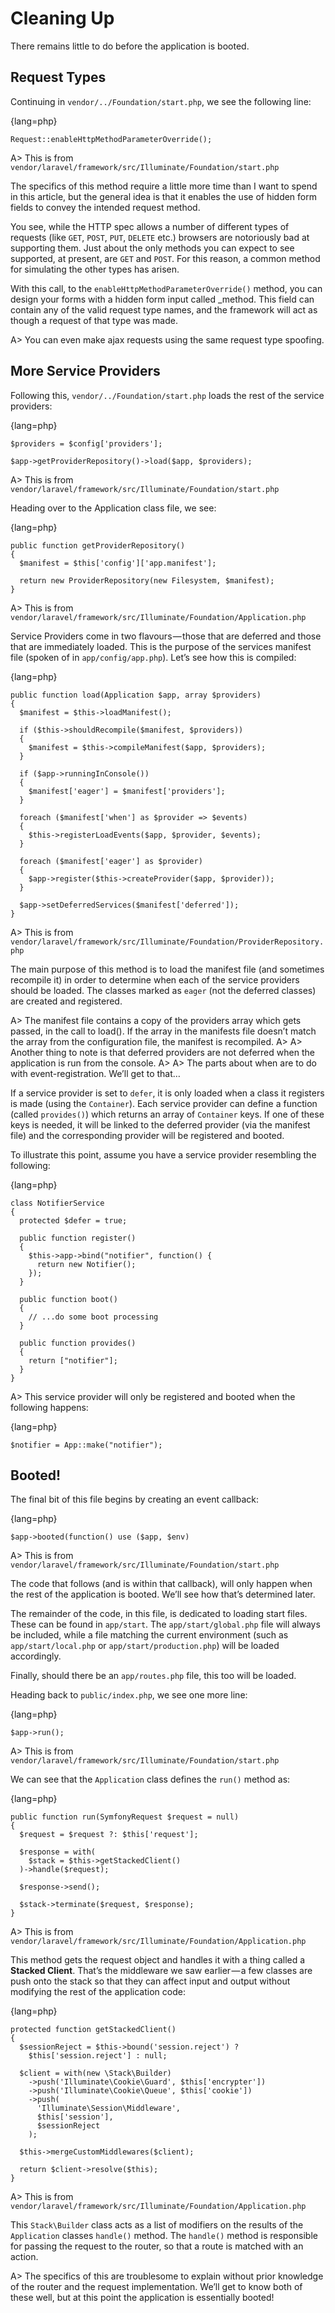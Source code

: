 # Cleaning Up

There remains little to do before the application is booted.

## Request Types

Continuing in `vendor/../Foundation/start.php`, we see the following line:

{lang=php}
```
Request::enableHttpMethodParameterOverride();
```

A> This is from `vendor/laravel/framework/src/Illuminate/Foundation/start.php`

The specifics of this method require a little more time than I want to spend in this article, but the general idea is that it enables the use of hidden form fields to convey the intended request method.

You see, while the HTTP spec allows a number of different types of requests (like `GET`, `POST`, `PUT`, `DELETE` etc.) browsers are notoriously bad at supporting them. Just about the only methods you can expect to see supported, at present, are `GET` and `POST`. For this reason, a common method for simulating the other types has arisen.

With this call, to the `enableHttpMethodParameterOverride()` method, you can design your forms with a hidden form input called _method. This field can contain any of the valid request type names, and the framework will act as though a request of that type was made.

A> You can even make ajax requests using the same request type spoofing.

## More Service Providers

Following this, `vendor/../Foundation/start.php` loads the rest of the service providers:

{lang=php}
```
$providers = $config['providers'];
 
$app->getProviderRepository()->load($app, $providers);
```

A> This is from `vendor/laravel/framework/src/Illuminate/Foundation/start.php`

Heading over to the Application class file, we see:

{lang=php}
```
public function getProviderRepository()
{
  $manifest = $this['config']['app.manifest'];
 
  return new ProviderRepository(new Filesystem, $manifest);
}
```

A> This is from `vendor/laravel/framework/src/Illuminate/Foundation/Application.php`

Service Providers come in two flavours — those that are deferred and those that are immediately loaded. This is the purpose of the services manifest file (spoken of in `app/config/app.php`). Let’s see how this is compiled:

{lang=php}
```
public function load(Application $app, array $providers)
{
  $manifest = $this->loadManifest();
  
  if ($this->shouldRecompile($manifest, $providers))
  {
    $manifest = $this->compileManifest($app, $providers);
  }
  
  if ($app->runningInConsole())
  {
    $manifest['eager'] = $manifest['providers'];
  }
  
  foreach ($manifest['when'] as $provider => $events)
  {
    $this->registerLoadEvents($app, $provider, $events);
  }
  
  foreach ($manifest['eager'] as $provider)
  {
    $app->register($this->createProvider($app, $provider));
  }
  
  $app->setDeferredServices($manifest['deferred']);
}
```

A> This is from `vendor/laravel/framework/src/Illuminate/Foundation/ProviderRepository.php`

The main purpose of this method is to load the manifest file (and sometimes recompile it) in order to determine when each of the service providers should be loaded. The classes marked as `eager` (not the deferred classes) are created and registered.

A> The manifest file contains a copy of the providers array which gets passed, in the call to load(). If the array in the manifests file doesn’t match the array from the configuration file, the manifest is recompiled.
A> 
A> Another thing to note is that deferred providers are not deferred when the application is run from the console.
A>
A> The parts about when are to do with event-registration. We’ll get to that…

If a service provider is set to `defer`, it is only loaded when a class it registers is made (using the `Container`). Each service provider can define a function (called `provides()`) which returns an array of `Container` keys. If one of these keys is needed, it will be linked to the deferred provider (via the manifest file) and the corresponding provider will be registered and booted.

To illustrate this point, assume you have a service provider resembling the following:

{lang=php}
```
class NotifierService
{
  protected $defer = true;
  
  public function register()
  {
    $this->app->bind("notifier", function() {
      return new Notifier();
    });
  }
  
  public function boot()
  {
    // ...do some boot processing
  }
  
  public function provides()
  {
    return ["notifier"];
  }
}
```

A> This service provider will only be registered and booted when the following happens:

{lang=php}
```
$notifier = App::make("notifier");
```

## Booted!

The final bit of this file begins by creating an event callback:

{lang=php}
```
$app->booted(function() use ($app, $env)
```

A> This is from `vendor/laravel/framework/src/Illuminate/Foundation/start.php`

The code that follows (and is within that callback), will only happen when the rest of the application is booted. We’ll see how that’s determined later.

The remainder of the code, in this file, is dedicated to loading start files. These can be found in `app/start`. The `app/start/global.php` file will always be included, while a file matching the current environment (such as `app/start/local.php` or `app/start/production.php`) will be loaded accordingly.

Finally, should there be an `app/routes.php` file, this too will be loaded.

Heading back to `public/index.php`, we see one more line:

{lang=php}
```
$app->run();
```

A> This is from `vendor/laravel/framework/src/Illuminate/Foundation/start.php`

We can see that the `Application` class defines the `run()` method as:

{lang=php}
```
public function run(SymfonyRequest $request = null)
{
  $request = $request ?: $this['request'];
  
  $response = with(
    $stack = $this->getStackedClient()
  )->handle($request);
  
  $response->send();
  
  $stack->terminate($request, $response);
}
```

A> This is from `vendor/laravel/framework/src/Illuminate/Foundation/Application.php`

This method gets the request object and handles it with a thing called a **Stacked Client**. That’s the middleware we saw earlier — a few classes are push onto the stack so that they can affect input and output without modifying the rest of the application code:

{lang=php}
```
protected function getStackedClient()
{
  $sessionReject = $this->bound('session.reject') ? 
    $this['session.reject'] : null;
  
  $client = with(new \Stack\Builder)
    ->push('Illuminate\Cookie\Guard', $this['encrypter'])
    ->push('Illuminate\Cookie\Queue', $this['cookie'])
    ->push(
      'Illuminate\Session\Middleware',
      $this['session'],
      $sessionReject
    );
  
  $this->mergeCustomMiddlewares($client);
  
  return $client->resolve($this);
}
```

A> This is from `vendor/laravel/framework/src/Illuminate/Foundation/Application.php`

This `Stack\Builder` class acts as a list of modifiers on the results of the `Application` classes `handle()` method. The `handle()` method is responsible for passing the request to the router, so that a route is matched with an action.

A> The specifics of this are troublesome to explain without prior knowledge of the router and the request implementation. We’ll get to know both of these well, but at this point the application is essentially booted!